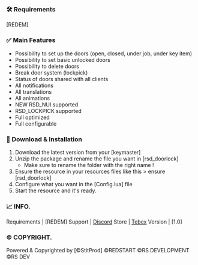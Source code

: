 ### 🛠 Requirements

  [REDEM]

### ✅ Main Features

- Possibility to set up the doors (open, closed, under job, under key item)
- Possibility to set basic unlocked doors 
- Possibility to delete doors 
- Break door system (lockpick)
- Status of doors shared with all clients
- All notifications
- All translations
- All animations
- NEW RSD_NUI supported
- RSD_LOCKPICK supported
- Full optimized
- Full configurable


### 🔧 Download & Installation

1. Download the latest version from your [keymaster]
2. Unzip the package and rename the file you want in [rsd_doorlock]
    - Make sure to rename the folder with the right name !
3. Ensure the resource in your resources files like this > ensure [rsd_doorlock]
4. Configure what you want in the [Config.lua] file
5. Start the resource and it's ready.

### 📈 INFO.

Requirements  | [REDEM]
Support	      | [Discord](https://discord.gg/UsjAnRv48u)
Store	        | [Tebex](https://script.redstartrp.fr/)
Version	      | [1.0]


### © COPYRIGHT.

Powered & Copyrighted by [©StitProd]
©REDSTART
©RS DEVELOPMENT
©RS DEV